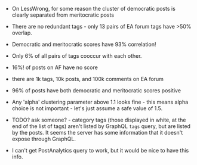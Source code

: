 - On LessWrong, for some reason the cluster of democratic posts is clearly separated from meritocratic posts
- There are no redundant tags - only 13 pairs of EA forum tags have >50% overlap.
- Democratic and meritocratic scores have 93% correlation!
- Only 6% of all pairs of tags cooccur with each other.
- 16%! of posts on AF have no score
- there are 1k tags, 10k posts, and 100k comments on EA forum
- 96% of posts have both democratic and meritocratic scores positive

- Any 'alpha' clustering parameter above 1.1 looks fine - this means alpha choice is not important - let's just assume a safe value of 1.5.

- TODO? ask someone? - category tags (those displayed in white, at the end of the list of tags) aren't listed by GraphQL `tags` query, but are listed by the posts. It seems the server has some information that it doesn't expose through GraphQL.
- I can't get PostAnalytics query to work, but it would be nice to have this info.